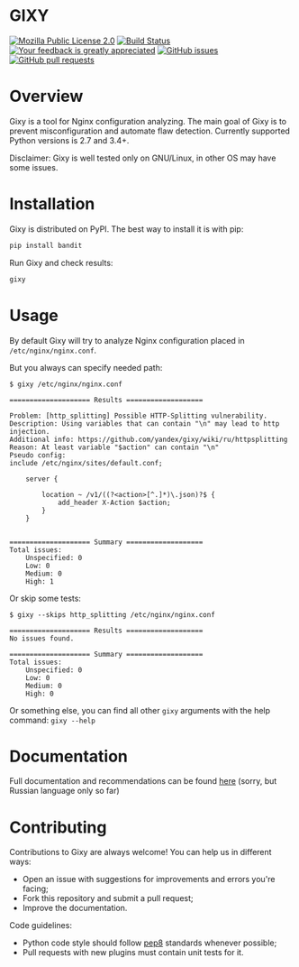 GIXY
====
[![Mozilla Public License 2.0](https://img.shields.io/github/license/yandex/gixy.svg?style=flat-square)](https://github.com/yandex/gixy/blob/master/LICENSE)
[![Build Status](https://img.shields.io/travis/yandex/gixy.svg?style=flat-square)](https://travis-ci.org/yandex/gixy)
[![Your feedback is greatly appreciated](https://img.shields.io/maintenance/yandex/gixy.svg?style=flat-square)](https://github.com/yandex/gixy/issues/new)
[![GitHub issues](https://img.shields.io/github/issues/yandex/gixy.svg?style=flat-square)]()
[![GitHub pull requests](https://img.shields.io/github/issues-pr/yandex/gixy.svg?style=flat-square)]()

# Overview
Gixy is a tool for Nginx configuration analyzing. The main goal of Gixy is to prevent misconfiguration and automate flaw detection.
Currently supported Python versions is 2.7 and 3.4+.

Disclaimer: Gixy is well tested only on GNU/Linux, in other OS may have some issues.

# Installation
Gixy is distributed on PyPI. The best way to install it is with pip:
```bash
pip install bandit
```

Run Gixy and check results:
```bash
gixy
```

# Usage
By default Gixy will try to analyze Nginx configuration placed in `/etc/nginx/nginx.conf`.

But you always can specify needed path:
```
$ gixy /etc/nginx/nginx.conf

==================== Results ===================

Problem: [http_splitting] Possible HTTP-Splitting vulnerability.
Description: Using variables that can contain "\n" may lead to http injection.
Additional info: https://github.com/yandex/gixy/wiki/ru/httpsplitting
Reason: At least variable "$action" can contain "\n"
Pseudo config:
include /etc/nginx/sites/default.conf;

	server {

		location ~ /v1/((?<action>[^.]*)\.json)?$ {
			add_header X-Action $action;
		}
	}


==================== Summary ===================
Total issues:
    Unspecified: 0
    Low: 0
    Medium: 0
    High: 1
```

Or skip some tests:
```
$ gixy --skips http_splitting /etc/nginx/nginx.conf

==================== Results ===================
No issues found.

==================== Summary ===================
Total issues:
    Unspecified: 0
    Low: 0
    Medium: 0
    High: 0
```

Or something else, you can find all other `gixy` arguments with the help command: `gixy --help`

# Documentation
Full documentation and recommendations can be found [here](https://github.com/yandex/gixy/wiki/ru/) (sorry, but Russian language only so far)

# Contributing
Contributions to Gixy are always welcome! You can help us in different ways:
  * Open an issue with suggestions for improvements and errors you're facing;
  * Fork this repository and submit a pull request;
  * Improve the documentation.

Code guidelines:
  * Python code style should follow [pep8](https://www.python.org/dev/peps/pep-0008/) standards whenever possible;
  * Pull requests with new plugins must contain unit tests for it.
